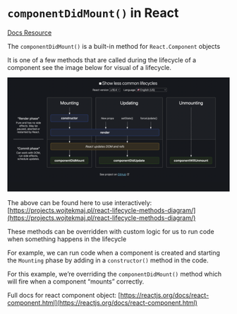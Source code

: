 # `componentDidMount()` in React

[Docs Resource](https://reactjs.org/docs/react-component.html#componentdidupdate)

The `componentDidMount()` is a built-in method for `React.Component` objects

It is one of a few methods that are called during the lifecycle of a component see the image below for visual of a lifecycle.

![Common Component Lifecycles in React](../../images/common-component-life-cycles-react.png)

The above can be found here to use interactively: [https://projects.wojtekmaj.pl/react-lifecycle-methods-diagram/](https://projects.wojtekmaj.pl/react-lifecycle-methods-diagram/)

These methods can be overridden with custom logic for us to run code when something happens in the lifecycle

For example, we can run code when a component is created and starting the `Mounting` phase by adding in a `constructor()` method in the code.

For this example, we’re overriding the `componentDidMount()` method which will fire when a component “mounts” correctly.

Full docs for react component object: [https://reactjs.org/docs/react-component.html](https://reactjs.org/docs/react-component.html)